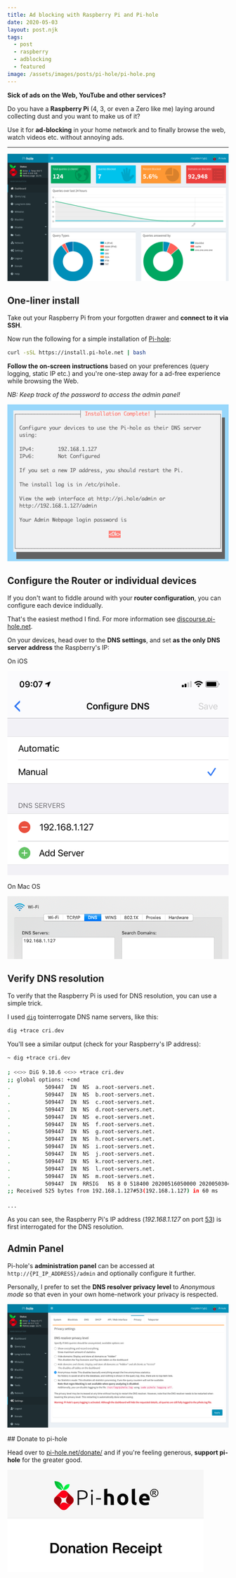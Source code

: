 ```yaml
---
title: Ad blocking with Raspberry Pi and Pi-hole
date: 2020-05-03
layout: post.njk
tags:
  - post
  - raspberry
  - adblocking
  - featured
image: /assets/images/posts/pi-hole/pi-hole.png
---
```


**Sick of ads on the Web, YouTube and other services?**

Do you have a **Raspberry Pi** (4, 3, or even a Zero like me) laying around collecting dust and you want to make us of it?

Use it for **ad-blocking** in your home network and to finally browse the web, watch videos etc. without annoying ads.

---

![pi-hole-dashboard.png](/assets/images/posts/pi-hole/pi-hole-dashboard.png)

## One-liner install

Take out your Raspberry Pi from your forgotten drawer and **connect to it via SSH**.

Now run the following for a simple installation of [Pi-hole](https://pi-hole.net/):

```sh
curl -sSL https://install.pi-hole.net | bash
```

**Follow the on-screen instructions** based on your preferences (query logging, static IP etc.) and you're one-step away for a ad-free experience while browsing the Web.

*NB: Keep track of the password to access the admin panel!*

![pi-hole-password.png](/assets/images/posts/pi-hole/pi-hole-password.png)

## Configure the Router or individual devices

If you don't want to fiddle around with your **router configuration**, you can configure each device indidually.

That's the easiest method I find. For more information see [discourse.pi-hole.net](https://discourse.pi-hole.net/t/how-do-i-configure-my-devices-to-use-pi-hole-as-their-dns-server/245).

On your devices, head over to the **DNS settings**, and set **as the only DNS server address** the Raspberry's IP:

On iOS

![pi-hole-settings-ios.png](/assets/images/posts/pi-hole/pi-hole-settings-ios.png)

On Mac OS

![pi-hole-settings-mac.png](/assets/images/posts/pi-hole/pi-hole-settings-mac.png)

## Verify DNS resolution

To verify that the Raspberry Pi is used for DNS resolution, you can use a simple trick.

I used [`dig`](https://linux.die.net/man/1/dig) tointerrogate DNS name servers, like this:

```sh
dig +trace cri.dev
```

You'll see a similar output (check for your Raspberry's IP address):

```sh
~ dig +trace cri.dev

; <<>> DiG 9.10.6 <<>> +trace cri.dev
;; global options: +cmd
.			509447	IN	NS	a.root-servers.net.
.			509447	IN	NS	b.root-servers.net.
.			509447	IN	NS	c.root-servers.net.
.			509447	IN	NS	d.root-servers.net.
.			509447	IN	NS	e.root-servers.net.
.			509447	IN	NS	f.root-servers.net.
.			509447	IN	NS	g.root-servers.net.
.			509447	IN	NS	h.root-servers.net.
.			509447	IN	NS	i.root-servers.net.
.			509447	IN	NS	j.root-servers.net.
.			509447	IN	NS	k.root-servers.net.
.			509447	IN	NS	l.root-servers.net.
.			509447	IN	NS	m.root-servers.net.
.			509447	IN	RRSIG	NS 8 0 518400 20200516050000 20200503040000 48903 . NtC6ObYfTRgLakuNLhMl ...
;; Received 525 bytes from 192.168.1.127#53(192.168.1.127) in 60 ms

...
```
As you can see, the Raspberry Pi's IP address (*192.168.1.127* on port [53](https://en.wikipedia.org/wiki/List_of_TCP_and_UDP_port_numbers)) is first interrogated for the DNS resolution.

## Admin Panel

Pi-hole's **administration panel** can be accessed at `http://{PI_IP_ADDRESS}/admin` and optionally configure it further.

Personally, I prefer to set the **DNS resolver privacy level** to *Anonymous mode* so that even in your own home-network your privacy is respected.

![pi-hole-anonymous-mode.png](/assets/images/posts/pi-hole/pi-hole-anonymous-mode.png)


## Donate to pi-hole

Head over to [pi-hole.net/donate/](https://pi-hole.net/donate/) and if you're feeling generous, **support pi-hole** for the greater good.

![pi-hole-donate.png](/assets/images/posts/pi-hole/pi-hole-donate.png)
